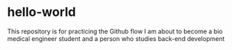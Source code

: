# hello-world
This repository is for practicing the Github flow
I am about to become a bio medical engineer student and a person who studies back-end development
